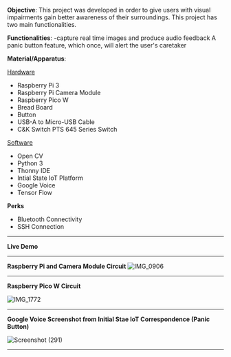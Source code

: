 
**Objective**: This project was developed in order to give users with visual impairments gain better awareness of their surroundings. This project has two main functionalities. 

**Functionalities**: 
  -capture real time images and produce audio feedback
                 A panic button feature, which once, will alert the user's caretaker

**Material/Apparatus**:

<ins>Hardware</ins>
  - Raspberry Pi 3
  - Raspberry Pi Camera Module
  - Raspberry Pico W
  - Bread Board
  - Button
  - USB-A to Micro-USB Cable
  - C&K Switch PTS 645 Series Switch
    
<ins>Software</ins>

- Open CV
- Python 3
- Thonny IDE
- Intial State IoT Platform
- Google Voice
- Tensor Flow

**Perks**
- Bluetooth Connectivity
- SSH Connection

---------------------------------------------------
**Live Demo**



----------------------------------------------------------------------------
 **Raspberry Pi and Camera Module Circuit**
  ![IMG_0906](https://github.com/user-attachments/assets/9997e37b-d221-490f-9df2-d8bbf202554e)


-------------------------------------------------------------------------------
**Raspberry Pico W Circuit**

![IMG_1772](https://github.com/user-attachments/assets/73c709ba-fe1b-4c11-9d45-f0be3db99005)


------------------------------------------------------------------------------
**Google Voice Screenshot from Initial Stae IoT Correspondence (Panic Button)**


![Screenshot (291)](https://github.com/user-attachments/assets/9e7c19d1-a734-435a-900f-9c98806d681e)

---------------------------------------------------------------------------------


